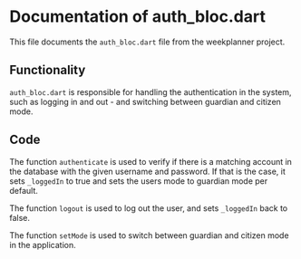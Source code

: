 # Documentation of auth_bloc.dart

This file documents the `auth_bloc.dart` file from the weekplanner project.

## Functionality

`auth_bloc.dart` is responsible for handling the authentication in the system, such
as logging in and out - and switching between guardian and citizen mode.

## Code

The function `authenticate` is used to verify if there is a matching account in
the database with the given username and password. If that is the case, it sets
`_loggedIn` to true and sets the users mode to guardian mode per default.

The function `logout` is used to log out the user, and sets `_loggedIn` back to
false.

The function `setMode` is used to switch between guardian and citizen mode in the
application.